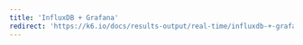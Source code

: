 ```yaml
---
title: 'InfluxDB + Grafana'
redirect: 'https://k6.io/docs/results-output/real-time/influxdb-+-grafana'
---
```

